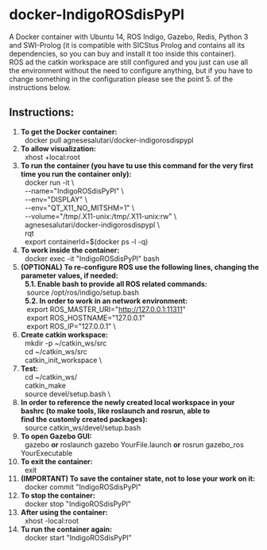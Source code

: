 # docker-IndigoROSdisPyPl
A Docker container with Ubuntu 14, ROS Indigo, Gazebo, Redis, Python 3 and SWI-Prolog (it is compatible with SICStus Prolog and contains all its dependencies, so you can buy and install it too inside this container). \
ROS ad the catkin workspace are still configured and you just can use all the environment without the need to configure anything, but if you have to change something in the configuration please see the point 5. of the instructions below.

## Instructions:
1.  **To get the Docker container:** \
        &nbsp; docker pull agnesesalutari/docker-indigorosdispypl
2.  **To allow visualization:** \
        &nbsp; xhost +local:root
3.  **To run the container (you have tu use this command for the very first time you run the container only):** \
        &nbsp; docker run -it \\ \
        &nbsp; --name="IndigoROSdisPyPl" \\ \
        &nbsp; --env="DISPLAY" \\ \
        &nbsp; --env="QT_X11_NO_MITSHM=1" \\ \
        &nbsp; --volume="/tmp/.X11-unix:/tmp/.X11-unix:rw" \\ \
        &nbsp; agnesesalutari/docker-indigorosdispypl \\ \
        &nbsp; rqt \
        &nbsp; export containerId=$(docker ps -l -q)
 4.  **To work inside the container:** \
        &nbsp; docker exec -it "IndigoROSdisPyPl" bash
 5.  **(OPTIONAL) To re-configure ROS use the following lines, changing the parameter values, if needed:** \
    &nbsp; **5.1. Enable bash to provide all ROS related commands:** \
        &nbsp;&nbsp; source /opt/ros/indigo/setup.bash \
    &nbsp; **5.2. In order to work in an network environment:**\
        &nbsp;&nbsp; export ROS_MASTER_URI="http://127.0.0.1:11311" \
        &nbsp;&nbsp; export ROS_HOSTNAME="127.0.0.1" \
        &nbsp;&nbsp; export ROS_IP="127.0.0.1" \
 6. **Create catkin workspace:** \
        &nbsp; mkdir -p ~/catkin_ws/src \
        &nbsp; cd ~/catkin_ws/src \
        &nbsp; catkin_init_workspace \
 7. **Test:** \
        &nbsp; cd ~/catkin_ws/ \
        &nbsp; catkin_make \
        &nbsp; source devel/setup.bash \
 8. **In order to reference the newly created local workspace in your bashrc (to make tools, like roslaunch and rosrun, able to  
     find the customly created packages):** \
        &nbsp; source catkin_ws/devel/setup.bash
 9.  **To open Gazebo GUI:** \
    &nbsp; gazebo **or** roslaunch gazebo YourFile.launch **or** rosrun gazebo_ros YourExecutable
 10. **To exit the container:** \
    &nbsp; exit
 11.  **(IMPORTANT) To save the container state, not to lose your work on it:** \
    &nbsp; docker commit "IndigoROSdisPyPl"
 12.  **To stop the container:** \
    &nbsp; docker stop "IndigoROSdisPyPl"
 13.  **After using the container:** \
    &nbsp; xhost -local:root
 14.  **Tu run the container again:** \
    &nbsp; docker start "IndigoROSdisPyPl"
